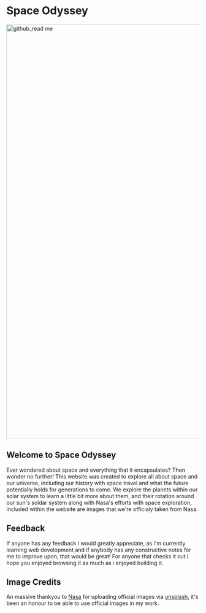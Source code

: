 # Space Odyssey 

<img width="1920" height="1080" alt="github_read me" src="https://github.com/user-attachments/assets/2571579f-1949-4329-8ed4-3848adaed0fc" />

## Welcome to Space Odyssey

Ever wondered about space and everything that it encapsulates? Then wonder no further! This website was created to explore all about space and our universe, including our history with space travel and what the future potentially holds for generations to come. We explore the planets within our solar system to learn a little bit more about them, and their rotation around our sun's soldar system along with Nasa's efforts with space exploration, included within the website are images that we're officialy taken from Nasa.

## Feedback 

If anyone has any feedback i would greatly appreciate, as i'm currently learning web development and if anybody has any constructive notes for me to improve upon, that would be great! For anyone that checks it out i hope you enjoyed browsing it as much as i enjoyed building it.

## Image Credits 

An massive thankyou to [Nasa](https://unsplash.com/@nasa) for uploading official images via [unsplash](https://unsplash.com/), it's been an honour to be able to use official images in my work.
